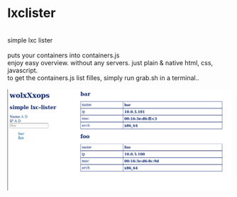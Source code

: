 lxclister
=========
<br>
simple lxc lister<br>
<br>
puts your containers into containers.js<br>
enjoy easy overview. without any servers. just plain & native html, css, javascript.<br>
to get the containers.js list filles, simply run grab.sh in a terminal..<br>
<br>
<img src="screenshot.png" />
